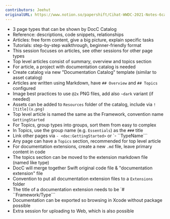 ```yaml
---
contributors: Jeehut
originalURL: https://www.notion.so/papershift/Cihat-WWDC-2021-Notes-6cae8d046c17426f8dafddc00abdae29
---
```


- 3 page types that can be shown by DocC Catalog
- Reference: descriptions, code snippets, relationships
- Articles: free form content, give a big picture, explain specific tasks
- Tutorials: step-by-step walkthrough, beginner-friendly format
- This session focuses on articles, see other sessions for other page types
- Top level articles consist of summary, overview and topics section
- For article, a project with documentation catalog is needed
- Create catalog via new "Documentation Catalog" template (similar to asset catalog)
- Articles are written using Markdown, have `## Overview` and `## Topics` configured
- Image best practices to use `@2x` PNG files, add also `~dark` variant (if needed)
- Assets can be added to `Resources` folder of the catalog, include via `![title](x.png)`
- Top level article is named the same as the Framework, convention name `GettingStarted`
- For Topics, group types into groups, sort them from easy to complex
- In Topics, use the group name (e.g. `Essentials`) as the `###` title
- Link other pages via `- <doc:GettingStarted>` or `- ``TypeName```
- Any page can have a `Topics` section, recommended for top level article
- For documentation extensions, create a new `.md` file, leave primary content in code
- The topics section can be moved to the extension markdown file (named like type)
- DocC will merge together Swift original code file & "documentation extension" file
- Convention to put all documentation extension files to a `Extensions` folder
- The title of a documentation extension needs to be `# ``Framework/Type```
- Documentation can be exported so browsing in Xcode without package possible
- Extra session for uploading to Web, which is also possible
